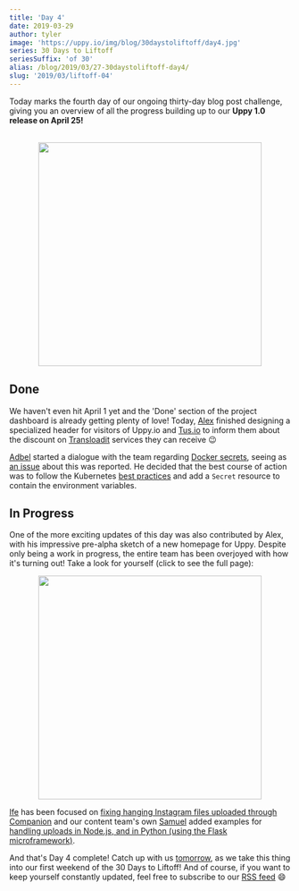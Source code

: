 ```yaml
---
title: 'Day 4'
date: 2019-03-29
author: tyler
image: 'https://uppy.io/img/blog/30daystoliftoff/day4.jpg'
series: 30 Days to Liftoff
seriesSuffix: 'of 30'
alias: /blog/2019/03/27-30daystoliftoff-day4/
slug: '2019/03/liftoff-04'
---
```


Today marks the fourth day of our ongoing thirty-day blog post challenge, giving
you an overview of all the progress building up to our **Uppy 1.0 release on
April 25!**

<!--truncate-->

<center><br /><img width="400" src="/img/blog/30daystoliftoff/day4.jpg" /><br /></center>

## Done

We haven't even hit April 1 yet and the 'Done' section of the project dashboard
is already getting plenty of love! Today, [Alex](https://github.com/nqst)
finished designing a specialized header for visitors of Uppy.io and
[Tus.io](https://tus.io) to inform them about the discount on
[Transloadit](https://transloadit.com/) services they can receive :wink:

[Adbel](https://github.com/Kiloreux) started a dialogue with the team regarding
[Docker secrets](https://github.com/transloadit/uppy/pull/138), seeing as
[an issue](https://github.com/transloadit/uppy/issues/1295) about this was
reported. He decided that the best course of action was to follow the Kubernetes
[best practices](https://kubernetes.io/docs/concepts/configuration/secret/#best-practices)
and add a `Secret` resource to contain the environment variables.

## In Progress

One of the more exciting updates of this day was also contributed by Alex, with
his impressive pre-alpha sketch of a new homepage for Uppy. Despite only being a
work in progress, the entire team has been overjoyed with how it's turning out!
Take a look for yourself (click to see the full page):

<center>
  <a rel="noreferrer noopener" target="_blank" href="pathname:///img/blog/30daystoliftoff/2019-03-liftoff-04b.png">
    <img width="400" src="/img/blog/30daystoliftoff/2019-03-liftoff-04a.png" />
  </a>
</center>

[Ife](https://github.com/ifedapoolarewaju) has been focused on
[fixing hanging Instagram files uploaded through Companion](https://github.com/transloadit/uppy/pull/1274/files)
and our content team's own [Samuel](https://github.com/samuelayo) added examples
for
[handling uploads in Node.js, and in Python (using the Flask microframework)](https://github.com/transloadit/uppy/pull/1389).

And that's Day 4 complete! Catch up with us
[tomorrow](/blog/2019/03/liftoff-05/), as we take this thing into our first
weekend of the 30 Days to Liftoff! And of course, if you want to keep yourself
constantly updated, feel free to subscribe to our
[RSS feed](https://uppy.io/blog/atom.xml) :smile:
